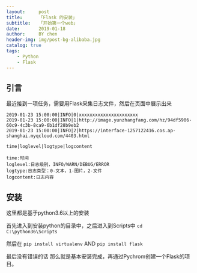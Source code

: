 ```yaml
---
layout:     post
title:      「Flask 的安装」
subtitle:   「开始第一个web」
date:       2019-01-18
author:     BY chen
header-img: img/post-bg-alibaba.jpg
catalog: true
tags:
    - Python
    - Flask
---
```



## 引言
最近接到一项任务，需要用Flask采集日志文件，然后在页面中展示出来

```
2019-01-23 15:00:00|INFO|0|xxxxxxxxxxxxxxxxxxxxxx
2019-01-23 15:00:00|INFO|1|http://image.yunzhangfang.com/hz/94df5906-60c9-4c3b-8ca9-6b1df28b9eb2
2019-01-23 15:00:00|INFO|2|https://interface-1257122416.cos.ap-shanghai.myqcloud.com/4403.html

time|loglevel|logtype|logcontent

time:时间
loglevel:日志级别，INFO/WARN/DEBUG/ERROR
logtype:日志类型：0-文本，1-图片，2-文件
logcontent:日志内容
```

## 安装
这里都是基于python3.6以上的安装

首先进入到安装python的目录中，之后进入到Scripts中 `cd C:\python36\Scripts`

然后在 `pip install virtualenv` AND `pip install flask`

最后没有错误的话 那么就是基本安装完成，再通过Pychrom创建一个Flask的项目。
